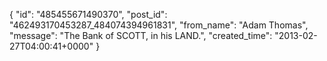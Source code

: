  {
   "id": "485455671490370",
   "post_id": "462493170453287_484074394961831",
   "from_name": "Adam Thomas",
   "message": "The Bank of SCOTT, in his LAND.",
   "created_time": "2013-02-27T04:00:41+0000"
 }
